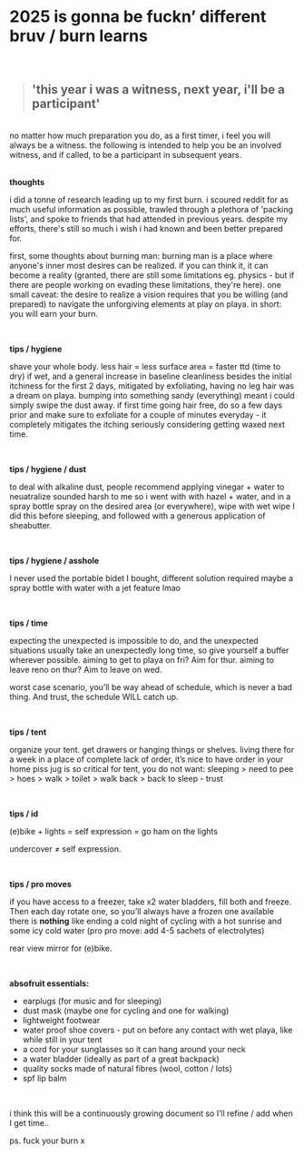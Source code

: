 # 2025 is gonna be fuckn’ different bruv / burn learns

<br>

> ## **'this year i was a witness, next year, i'll be a participant'**

<br>
no matter how much preparation you do, as a first timer, i feel you will always be a witness. the following is intended to help you be an involved witness, and if called, to be a participant in subsequent years.


<br>
<br>


**thoughts**

i did a tonne of research leading up to my first burn. i scoured reddit for as much useful information as possible, trawled through a plethora of 'packing lists', and spoke to friends that had attended in previous years. despite my efforts, there's still so much i wish i had known and been better prepared for.

first, some thoughts about burning man:
burning man is a place where anyone's inner most desires can be realized. if you can think it, it can become a reality (granted, there are still some limitations eg. physics - but if there are people working on evading these limitations, they're here).
one small caveat: the desire to realize a vision requires that you be willing (and prepared) to navigate the unforgiving elements at play on playa.
in short: you will earn your burn.


<br>


**tips / hygiene**

shave your whole body. less hair = less surface area = faster ttd (time to dry) if wet, and a general increase in baseline cleanliness
besides the initial itchiness for the first 2 days, mitigated by exfoliating, having no leg hair was a dream on playa.
bumping into something sandy (everything) meant i could simply swipe the dust away.
if first time going hair free, do so a few days prior and make sure to exfoliate for a couple of minutes everyday - it completely mitigates the itching
seriously considering getting waxed next time.


<br>


**tips / hygiene / dust**

to deal with alkaline dust, people recommend applying vinegar + water to neuatralize
sounded harsh to me so i went with with hazel + water, and in a spray bottle
spray on the desired area (or everywhere), wipe with wet wipe
I did this before sleeping, and followed with a generous application of sheabutter.


<br>


**tips / hygiene / asshole**

I never used the portable bidet I bought, different solution required
maybe a spray bottle with water with a jet feature lmao


<br>



**tips / time**

expecting the unexpected is impossible to do, and the unexpected situations usually take an unexpectedly long time, so give yourself a buffer wherever possible.
aiming to get to playa on fri? Aim for thur. 
aiming to leave reno on thur? Aim to leave on wed.  

worst case scenario, you’ll be way ahead of schedule, which is never a bad thing. And trust, the schedule WILL catch up.


<br>



**tips / tent**

organize your tent. get drawers or hanging things or shelves. living there for a week in a place of complete lack of order, it’s nice to have order in your home
piss jug is so critical for tent, you do not want: sleeping > need to pee > hoes > walk > toilet > walk back > back to sleep - trust


<br>





**tips / id**

(e)bike + lights = self expression = go ham on the lights

undercover ≠ self expression.


<br>


**tips / pro moves**

if you have access to a freezer, take x2 water bladders, fill both and freeze. Then each day rotate one, so you’ll always have a frozen one available
there is **nothing** like ending a cold night of cycling with a hot sunrise and some icy cold water (pro pro move:  add 4-5 sachets of electrolytes)

rear view mirror for (e)bike. 


<br>

**absofruit essentials:**

- earplugs (for music and for sleeping)
- dust mask (maybe one for cycling and one for walking)
- lightweight footwear
- water proof shoe covers - put on before any contact with wet playa, like while still in your tent
- a cord for your sunglasses so it can hang around your neck
- a water bladder (ideally as part of a great backpack)
- quality socks made of natural fibres (wool, cotton / lots)
- spf lip balm


<br>

i think this will be a continuously growing document so I’ll refine / add when I get time..

ps. fuck your burn x

<br>

<br>

<br>

<br>
